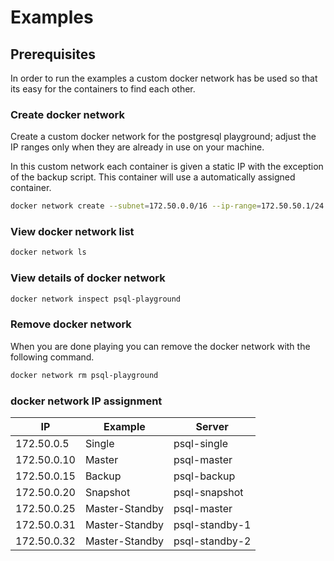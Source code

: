 # Examples

## Prerequisites

In order to run the examples a custom docker network has be used so that its easy for the containers to find each other.

### Create docker network

Create a custom docker network for the postgresql playground; adjust the IP ranges only when they are already in use on your machine.

In this custom network each container is given a static IP with the exception of the backup script. This container will use a automatically assigned container.

```bash
docker network create --subnet=172.50.0.0/16 --ip-range=172.50.50.1/24 --gateway=172.50.0.1 psql-playground
```

### View docker network list

```bash
docker network ls
```

### View details of docker network

```bash
docker network inspect psql-playground
```

### Remove docker network

When you are done playing you can remove the docker network with the following command.

```bash
docker network rm psql-playground
```

### docker network IP assignment

| IP          | Example        | Server         |
| ----------- | -------------- | -------------- |
| 172.50.0.5  | Single         | psql-single    |
| 172.50.0.10 | Master         | psql-master    |
| 172.50.0.15 | Backup         | psql-backup    |
| 172.50.0.20 | Snapshot       | psql-snapshot  |
| 172.50.0.25 | Master-Standby | psql-master    |
| 172.50.0.31 | Master-Standby | psql-standby-1 |
| 172.50.0.32 | Master-Standby | psql-standby-2 |
